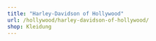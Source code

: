 ```yaml
---
title: "Harley-Davidson of Hollywood"
url: /hollywood/harley-davidson-of-hollywood/
shop: Kleidung
---
```

